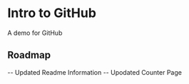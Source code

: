 # Intro to GitHub
A demo for GitHub


## Roadmap
-- Updated Readme Information
-- Upodated Counter Page